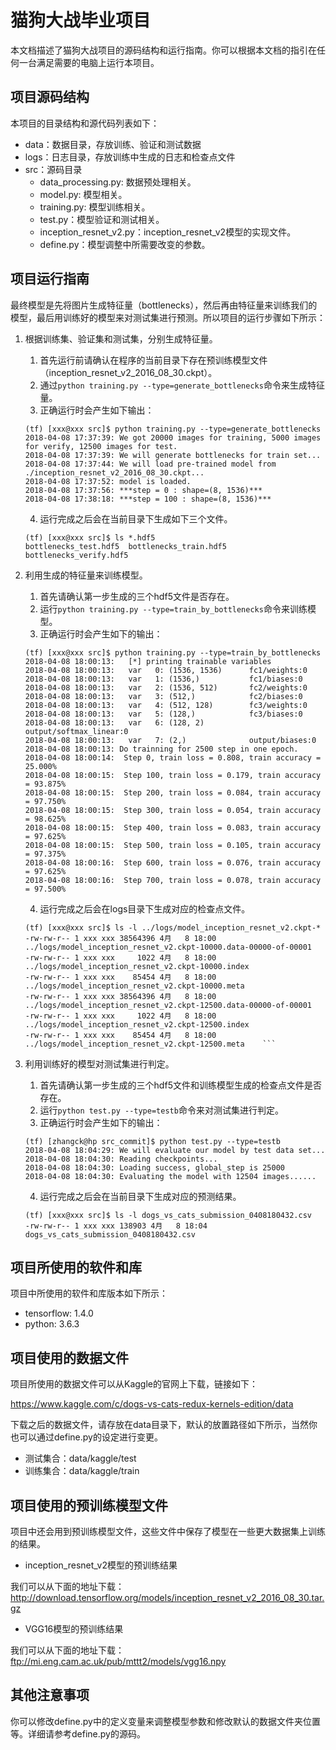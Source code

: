 # 猫狗大战毕业项目
本文档描述了猫狗大战项目的源码结构和运行指南。你可以根据本文档的指引在任何一台满足需要的电脑上运行本项目。

## 项目源码结构
本项目的目录结构和源代码列表如下：

+ data：数据目录，存放训练、验证和测试数据
+ logs：日志目录，存放训练中生成的日志和检查点文件
+ src：源码目录
    + data_processing.py: 数据预处理相关。
    + model.py: 模型相关。
    + training.py: 模型训练相关。
    + test.py：模型验证和测试相关。
    + inception_resnet_v2.py：inception_resnet_v2模型的实现文件。
    + define.py：模型调整中所需要改变的参数。

## 项目运行指南
最终模型是先将图片生成特征量（bottlenecks），然后再由特征量来训练我们的模型，最后用训练好的模型来对测试集进行预测。所以项目的运行步骤如下所示：

1. 根据训练集、验证集和测试集，分别生成特征量。

    1. 首先运行前请确认在程序的当前目录下存在预训练模型文件（inception_resnet_v2_2016_08_30.ckpt）。
    2. 通过`python training.py --type=generate_bottlenecks`命令来生成特征量。
    3. 正确运行时会产生如下输出：
    ```shell
    (tf) [xxx@xxx src]$ python training.py --type=generate_bottlenecks
    2018-04-08 17:37:39: We got 20000 images for training, 5000 images for verify, 12500 images for test.
    2018-04-08 17:37:39: We will generate bottlenecks for train set...
    2018-04-08 17:37:44: We will load pre-trained model from ./inception_resnet_v2_2016_08_30.ckpt...
    2018-04-08 17:37:52: model is loaded.
    2018-04-08 17:37:56: ***step = 0 : shape=(8, 1536)***
    2018-04-08 17:38:18: ***step = 100 : shape=(8, 1536)***
    ```
    4. 运行完成之后会在当前目录下生成如下三个文件。
    ```
    (tf) [xxx@xxx src]$ ls *.hdf5
    bottlenecks_test.hdf5  bottlenecks_train.hdf5  bottlenecks_verify.hdf5
    ```

2. 利用生成的特征量来训练模型。

    1. 首先请确认第一步生成的三个hdf5文件是否存在。
    2. 运行`python training.py --type=train_by_bottlenecks`命令来训练模型。
    3. 正确运行时会产生如下的输出：
    ```
    (tf) [xxx@xxx src]$ python training.py --type=train_by_bottlenecks
    2018-04-08 18:00:13:   [*] printing trainable variables
    2018-04-08 18:00:13:   var   0: (1536, 1536)      fc1/weights:0
    2018-04-08 18:00:13:   var   1: (1536,)           fc1/biases:0
    2018-04-08 18:00:13:   var   2: (1536, 512)       fc2/weights:0
    2018-04-08 18:00:13:   var   3: (512,)            fc2/biases:0
    2018-04-08 18:00:13:   var   4: (512, 128)        fc3/weights:0
    2018-04-08 18:00:13:   var   5: (128,)            fc3/biases:0
    2018-04-08 18:00:13:   var   6: (128, 2)          output/softmax_linear:0
    2018-04-08 18:00:13:   var   7: (2,)              output/biases:0
    2018-04-08 18:00:13: Do trainning for 2500 step in one epoch.
    2018-04-08 18:00:14:  Step 0, train loss = 0.808, train accuracy = 25.000%
    2018-04-08 18:00:15:  Step 100, train loss = 0.179, train accuracy = 93.875%
    2018-04-08 18:00:15:  Step 200, train loss = 0.084, train accuracy = 97.750%
    2018-04-08 18:00:15:  Step 300, train loss = 0.054, train accuracy = 98.625%
    2018-04-08 18:00:15:  Step 400, train loss = 0.083, train accuracy = 97.625%
    2018-04-08 18:00:15:  Step 500, train loss = 0.105, train accuracy = 97.375%
    2018-04-08 18:00:16:  Step 600, train loss = 0.076, train accuracy = 97.625%
    2018-04-08 18:00:16:  Step 700, train loss = 0.078, train accuracy = 97.500%        
    ```
    4. 运行完成之后会在logs目录下生成对应的检查点文件。
    ```
    (tf) [xxx@xxx src]$ ls -l ../logs/model_inception_resnet_v2.ckpt-*
    -rw-rw-r-- 1 xxx xxx 38564396 4月   8 18:00 ../logs/model_inception_resnet_v2.ckpt-10000.data-00000-of-00001
    -rw-rw-r-- 1 xxx xxx     1022 4月   8 18:00 ../logs/model_inception_resnet_v2.ckpt-10000.index
    -rw-rw-r-- 1 xxx xxx    85454 4月   8 18:00 ../logs/model_inception_resnet_v2.ckpt-10000.meta
    -rw-rw-r-- 1 xxx xxx 38564396 4月   8 18:00 ../logs/model_inception_resnet_v2.ckpt-12500.data-00000-of-00001
    -rw-rw-r-- 1 xxx xxx     1022 4月   8 18:00 ../logs/model_inception_resnet_v2.ckpt-12500.index
    -rw-rw-r-- 1 xxx xxx    85454 4月   8 18:00 ../logs/model_inception_resnet_v2.ckpt-12500.meta    ```
    ```

3. 利用训练好的模型对测试集进行判定。

    1. 首先请确认第一步生成的三个hdf5文件和训练模型生成的检查点文件是否存在。
    2. 运行`python test.py --type=testb`命令来对测试集进行判定。
    3. 正确运行时会产生如下的输出：
    ```
    (tf) [zhangck@hp src_commit]$ python test.py --type=testb
    2018-04-08 18:04:29: We will evaluate our model by test data set...
    2018-04-08 18:04:30: Reading checkpoints...
    2018-04-08 18:04:30: Loading success, global_step is 25000
    2018-04-08 18:04:30: Evaluating the model with 12504 images......    
    ```
    4. 运行完成之后会在当前目录下生成对应的预测结果。
    ```
    (tf) [xxx@xxx src]$ ls -l dogs_vs_cats_submission_0408180432.csv
    -rw-rw-r-- 1 xxx xxx 138903 4月   8 18:04 dogs_vs_cats_submission_0408180432.csv    
    ```

## 项目所使用的软件和库
项目中所使用的软件和库版本如下所示：

+ tensorflow: 1.4.0
+ python: 3.6.3

## 项目使用的数据文件
项目所使用的数据文件可以从Kaggle的官网上下载，链接如下：

https://www.kaggle.com/c/dogs-vs-cats-redux-kernels-edition/data

下载之后的数据文件，请存放在data目录下，默认的放置路径如下所示，当然你也可以通过define.py的设定进行变更。

+ 测试集合：data/kaggle/test
+ 训练集合：data/kaggle/train

## 项目使用的预训练模型文件
项目中还会用到预训练模型文件，这些文件中保存了模型在一些更大数据集上训练的结果。

+ inception_resnet_v2模型的预训练结果

我们可以从下面的地址下载：
http://download.tensorflow.org/models/inception_resnet_v2_2016_08_30.tar.gz 

+ VGG16模型的预训练结果

我们可以从下面的地址下载：
ftp://mi.eng.cam.ac.uk/pub/mttt2/models/vgg16.npy

## 其他注意事项
你可以修改define.py中的定义变量来调整模型参数和修改默认的数据文件夹位置等。详细请参考define.py的源码。
